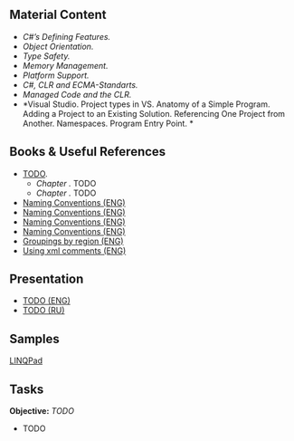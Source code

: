 ## Material Content 
- *C#’s Defining Features.*
- *Object Orientation.*
- *Type Safety.*
- *Memory Management.*
- *Platform Support.*
- *C#, CLR and ECMA-Standarts.*
- *Managed Code and the CLR.*
- *Visual Studio. Project types in VS. Anatomy of a Simple Program. Adding a Project to an Existing Solution. Referencing One Project from Another. Namespaces. Program Entry Point. *

## Books & Useful References 
- [TODO]().
   - *Chapter .* TODO
   - *Chapter .* TODO
- [Naming Conventions (ENG)](http://www.dofactory.com/reference/csharp-coding-standards)
- [Naming Conventions (ENG)](https://docs.microsoft.com/en-us/dotnet/csharp/programming-guide/inside-a-program/coding-conventions)
- [Naming Conventions (ENG)](https://msdn.microsoft.com/en-us/library/ms229043(v=vs.110).aspx)
- [Naming Conventions (ENG)](http://www.c-sharpcorner.com/UploadFile/8a67c0/C-Sharp-coding-standards-and-naming-conventions/)
- [Groupings by region (ENG)](https://www.dotnetperls.com/region)
- [Using xml comments (ENG)]( https://sandcastle.codeplex.com/)

## Presentation 
- [TODO (ENG)]()
- [TODO (RU)]()

## Samples 
[LINQPad]()

## Tasks  
**Objective:** *TODO*
  - TODO
